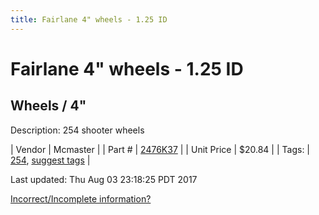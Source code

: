 ```yaml
---
title: Fairlane 4" wheels - 1.25 ID
---
```


# Fairlane 4" wheels - 1.25 ID
## Wheels / 4"
Description: 	254 shooter wheels 

| Vendor | Mcmaster | 
| Part # | [2476K37](https://www.mcmaster.com/#2476K37) | 
| Unit Price | $20.84 | 
| Tags: | [254](https://jgermita.github.io/frc-parts/search/?q=254), [suggest tags](https://docs.google.com/forms/d/e/1FAIpQLSeWyY8v3RgOty-MyWmh9U0iivNYN_molChYyS-0U-o-kOAv_g/viewform) | 

Last updated: Thu Aug 03 23:18:25 PDT 2017

 [Incorrect/Incomplete information?](https://docs.google.com/forms/d/e/1FAIpQLSeWyY8v3RgOty-MyWmh9U0iivNYN_molChYyS-0U-o-kOAv_g/viewform)